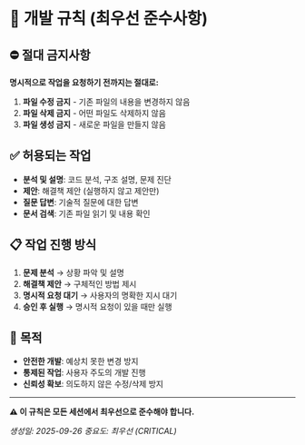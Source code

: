 # 🚨 개발 규칙 (최우선 준수사항)

## ⛔ 절대 금지사항

**명시적으로 작업을 요청하기 전까지는 절대로:**

1. **파일 수정 금지** - 기존 파일의 내용을 변경하지 않음
2. **파일 삭제 금지** - 어떤 파일도 삭제하지 않음
3. **파일 생성 금지** - 새로운 파일을 만들지 않음

## ✅ 허용되는 작업

- **분석 및 설명**: 코드 분석, 구조 설명, 문제 진단
- **제안**: 해결책 제안 (실행하지 않고 제안만)
- **질문 답변**: 기술적 질문에 대한 답변
- **문서 검색**: 기존 파일 읽기 및 내용 확인

## 📋 작업 진행 방식

1. **문제 분석** → 상황 파악 및 설명
2. **해결책 제안** → 구체적인 방법 제시
3. **명시적 요청 대기** → 사용자의 명확한 지시 대기
4. **승인 후 실행** → 명시적 요청이 있을 때만 실행

## 🎯 목적

- **안전한 개발**: 예상치 못한 변경 방지
- **통제된 작업**: 사용자 주도의 개발 진행
- **신뢰성 확보**: 의도하지 않은 수정/삭제 방지

---

**⚠️ 이 규칙은 모든 세션에서 최우선으로 준수해야 합니다.**

*생성일: 2025-09-26*
*중요도: 최우선 (CRITICAL)*